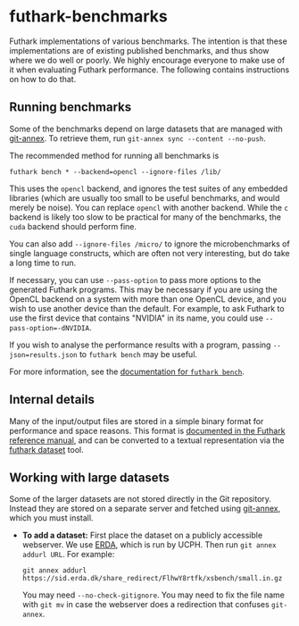 # futhark-benchmarks

Futhark implementations of various benchmarks.  The intention is that
these implementations are of existing published benchmarks, and thus
show where we do well or poorly.  We highly encourage everyone to make
use of it when evaluating Futhark performance.  The following contains
instructions on how to do that.

## Running benchmarks

Some of the benchmarks depend on large datasets that are managed with
[git-annex](https://git-annex.branchable.com/).  To retrieve them, run
`git-annex sync --content --no-push`.

The recommended method for running all benchmarks is

    futhark bench * --backend=opencl --ignore-files /lib/

This uses the `opencl` backend, and ignores the test suites of any
embedded libraries (which are usually too small to be useful
benchmarks, and would merely be noise).  You can replace `opencl` with
another backend.  While the `c` backend is likely too slow to be
practical for many of the benchmarks, the `cuda` backend should
perform fine.

You can also add `--ignore-files /micro/` to ignore the
microbenchmarks of single language constructs, which are often not
very interesting, but do take a long time to run.

If necessary, you can use `--pass-option` to pass more options to the
generated Futhark programs.  This may be necessary if you are using
the OpenCL backend on a system with more than one OpenCL device, and
you wish to use another device than the default.  For example, to ask
Futhark to use the first device that contains "NVIDIA" in its name,
you could use `--pass-option=-dNVIDIA`.

If you wish to analyse the performance results with a program, passing
`--json=results.json` to `futhark bench` may be useful.

For more information, see the [documentation for `futhark bench`][0].

[0]: https://futhark.readthedocs.io/en/latest/man/futhark-bench.html

## Internal details

Many of the input/output files are stored in a simple binary format
for performance and space reasons.  This format is [documented in the
Futhark reference manual][1], and can be converted to a textual
representation via the [futhark dataset][2] tool.

[1]: http://futhark.readthedocs.io/en/latest/binary-data-format.html
[2]: http://futhark.readthedocs.io/en/latest/man/futhark-dataset.html

## Working with large datasets

Some of the larger datasets are not stored directly in the Git
repository.  Instead they are stored on a separate server and fetched
using [git-annex](https://git-annex.branchable.com/), which you must install.

* **To add a dataset:** First place the dataset on a publicly
  accessible webserver.  We use [ERDA](https://erda.dk), which is run
  by UCPH.  Then run `git annex addurl URL`.  For example:

  ```
  git annex addurl https://sid.erda.dk/share_redirect/FlhwY8rtfk/xsbench/small.in.gz
  ```

  You may need `--no-check-gitignore`.  You may need to fix the file
  name with `git mv` in case the webserver does a redirection that
  confuses `git-annex`.
